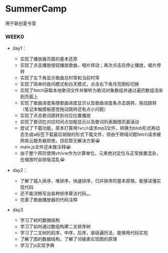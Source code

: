 # SummerCamp
用于联创夏令营

### WEEK0

- day1：
  - 实现了播放器页面的基本还原
  - 实现了点击播放按钮播放歌曲，唱片转动；再次点击后停止播放，唱片停转
  - 实现了左下角显示歌曲总时常和当前时常
  - 实现了简单的夜间模式和白天模式，点击右下角月亮图标切换
  - 实现了fetch获取本地歌词文件并解析为歌词对象数组并通过遍历数组渲染到页面上
  - 实现了歌曲进度条随歌曲进度显示以及歌曲进度条点击跳转，拖动跳转（笔记本触摸板感觉拖动跳转还有点小问题）
  - 实现了点击歌词跳转到对应位置播放
  - 实现了歌词在对应时间点加粗显示以及歌词列表跟随页面滚动
  - 尝试了下载功能，原本打算用`fetch`请求mp3文件，转换为blob形式再动态生成a标签下载最后销毁的形式下载文件，但由于跨域问题fetch请求被网易云服务器拒绝，目前暂无解决方案:sob:
  - main.js文件还未做注释:sob:
  - 由于整个网页使用vh/vw作为计算单位，元素绝对定位与正常放置混杂，在缩放时会排版混乱:sob:
  
- day2：

  - 了解了插入排序，堆排序，快速排序，归并排序的基本原理，能够读懂实现代码
  - 还不能流畅写出各种排序算法代码。。
  - 完善了歌曲播放器的代码注释

- day3

  - 学习了树的数据结构
  - 学习了如何通过数组构建二叉排序树
  - 学习了二叉树的前序，中序，后序，层级遍历法，能够用代码实现
  - 了解了图的数据结构，了解了邻接表实现图的原理
  - 学习了js实现字典

  
